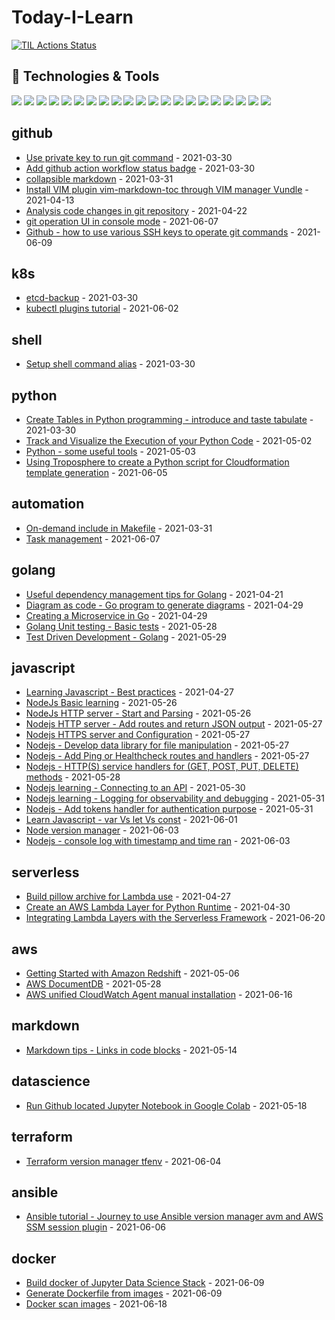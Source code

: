 # Today-I-Learn

[![TIL Actions Status](https://github.com/JackySo-24x7classroom/today-i-learn/workflows/Build-README/badge.svg)](https://github.com/JackySo-24x7classroom/today-i-learn/actions)

## 🔧 Technologies & Tools
![](https://img.shields.io/badge/OS-Linux-informational?style=flat&logo=linux&logoColor=white&color=2bbc8a)
![](https://img.shields.io/badge/OS-Unix-informational?style=flat&logo=unix&logoColor=white&color=2bbc8a)
![](https://img.shields.io/badge/Code-Python-informational?style=flat&logo=python&logoColor=white&color=2bbc8a)
![](https://img.shields.io/badge/Code-JavaScript-informational?style=flat&logo=javascript&logoColor=white&color=2bbc8a)
![](https://img.shields.io/badge/Code-Golang-informational?style=flat&logo=go&logoColor=white&color=2bbc8a)
![](https://img.shields.io/badge/Code-AWSCLI-informational?style=flat&logo=cmake&logoColor=white&color=2bbc8a)
![](https://img.shields.io/badge/CICD-github_action-informational?style=flat&logo=github&logoColor=white&color=2bbc8a)
![](https://img.shields.io/badge/CICD-buildkite-informational?style=flat&logo=cicd&logoColor=white&color=2bbc8a)
![](https://img.shields.io/badge/CICD-Jenkins-informational?style=flat&logo=cicd&logoColor=white&color=2bbc8a)
![](https://img.shields.io/badge/CICD-CodePipeline-informational?style=flat&logo=cicd&logoColor=white&color=2bbc8a)
![](https://img.shields.io/badge/Shell-Bash-informational?style=flat&logo=gnu-bash&logoColor=white&color=2bbc8a)
![](https://img.shields.io/badge/Tools-Cloudformation-informational?style=flat&logo=docker&logoColor=white&color=2bbc8a)
![](https://img.shields.io/badge/Tools-AWSCLI-informational?style=flat&logo=docker&logoColor=white&color=2bbc8a)
![](https://img.shields.io/badge/Tools-Terraform-informational?style=flat&logo=docker&logoColor=white&color=2bbc8a)
![](https://img.shields.io/badge/Tools-Ansible-informational?style=flat&logo=docker&logoColor=white&color=2bbc8a)
![](https://img.shields.io/badge/Tools-Packer-informational?style=flat&logo=docker&logoColor=white&color=2bbc8a)
![](https://img.shields.io/badge/Tools-Docker-informational?style=flat&logo=docker&logoColor=white&color=2bbc8a)
![](https://img.shields.io/badge/Tools-Kubernetes-informational?style=flat&logo=kubernetes&logoColor=white&color=2bbc8a)
![](https://img.shields.io/badge/Cloud-AWS-informational?style=flat&logo=digitalocean&logoColor=white&color=2bbc8a)
![](https://img.shields.io/badge/Automation-Make-informational?style=flat&logo=visual-studio-code&logoColor=white&color=2bbc8a)
![](https://img.shields.io/badge/Automation-Documentation_as_code-informational?style=flat&logo=visual-studio-code&logoColor=white&color=2bbc8a)

<!-- index starts -->
## github

* [Use private key to run git command](https://github.com/JackySo-24x7classroom/today-i-learn/blob/main/github/private-key.md) - 2021-03-30
* [Add github action workflow status badge](https://github.com/JackySo-24x7classroom/today-i-learn/blob/main/github/action-badge.md) - 2021-03-30
* [collapsible markdown](https://github.com/JackySo-24x7classroom/today-i-learn/blob/main/github/collapsible.md) - 2021-03-31
* [Install VIM plugin vim-markdown-toc through VIM manager Vundle](https://github.com/JackySo-24x7classroom/today-i-learn/blob/main/github/vim-plugin.md) - 2021-04-13
* [Analysis code changes in git repository](https://github.com/JackySo-24x7classroom/today-i-learn/blob/main/github/git-investigation.md) - 2021-04-22
* [git operation UI in console mode](https://github.com/JackySo-24x7classroom/today-i-learn/blob/main/github/gitui.md) - 2021-06-07
* [Github - how to use various SSH keys to operate git commands](https://github.com/JackySo-24x7classroom/today-i-learn/blob/main/github/git-ssh-key.md) - 2021-06-09

## k8s

* [etcd-backup](https://github.com/JackySo-24x7classroom/today-i-learn/blob/main/k8s/etcd-backup.md) - 2021-03-30
* [kubectl plugins tutorial](https://github.com/JackySo-24x7classroom/today-i-learn/blob/main/k8s/kubectl-plugins.md) - 2021-06-02

## shell

* [Setup shell command alias](https://github.com/JackySo-24x7classroom/today-i-learn/blob/main/shell/alias.md) - 2021-03-30

## python

* [Create Tables in Python programming - introduce and taste tabulate](https://github.com/JackySo-24x7classroom/today-i-learn/blob/main/python/tabulate-table.md) - 2021-03-30
* [Track and Visualize the Execution of your Python Code](https://github.com/JackySo-24x7classroom/today-i-learn/blob/main/python/track-python.md) - 2021-05-02
* [Python - some useful tools](https://github.com/JackySo-24x7classroom/today-i-learn/blob/main/python/python-tools.md) - 2021-05-03
* [Using Troposphere to create a Python script for Cloudformation template generation](https://github.com/JackySo-24x7classroom/today-i-learn/blob/main/python/troposphere.md) - 2021-06-05

## automation

* [On-demand include in Makefile](https://github.com/JackySo-24x7classroom/today-i-learn/blob/main/automation/on-demand-include.md) - 2021-03-31
* [Task management](https://github.com/JackySo-24x7classroom/today-i-learn/blob/main/automation/tasks.md) - 2021-06-07

## golang

* [Useful dependency management tips for Golang](https://github.com/JackySo-24x7classroom/today-i-learn/blob/main/golang/golang.md) - 2021-04-21
* [Diagram as code - Go program to generate diagrams](https://github.com/JackySo-24x7classroom/today-i-learn/blob/main/golang/go-diagram.md) - 2021-04-29
* [Creating a Microservice in Go](https://github.com/JackySo-24x7classroom/today-i-learn/blob/main/golang/go-microservice.md) - 2021-04-29
* [Golang Unit testing - Basic tests](https://github.com/JackySo-24x7classroom/today-i-learn/blob/main/golang/go-basic-unit-tests.md) - 2021-05-28
* [Test Driven Development - Golang](https://github.com/JackySo-24x7classroom/today-i-learn/blob/main/golang/go-tdd.md) - 2021-05-29

## javascript

* [Learning Javascript - Best practices](https://github.com/JackySo-24x7classroom/today-i-learn/blob/main/javascript/learning-javascript.md) - 2021-04-27
* [NodeJs Basic learning](https://github.com/JackySo-24x7classroom/today-i-learn/blob/main/javascript/nodejs-basic.md) - 2021-05-26
* [NodeJs HTTP server - Start and Parsing](https://github.com/JackySo-24x7classroom/today-i-learn/blob/main/javascript/nodejs-http-parsing.md) - 2021-05-26
* [Nodejs HTTP server - Add routes and return JSON output](https://github.com/JackySo-24x7classroom/today-i-learn/blob/main/javascript/nodejs-http-route-request.md) - 2021-05-27
* [Nodejs HTTPS server and Configuration](https://github.com/JackySo-24x7classroom/today-i-learn/blob/main/javascript/nodejs-https-configuration.md) - 2021-05-27
* [Nodejs - Develop data library for file manipulation](https://github.com/JackySo-24x7classroom/today-i-learn/blob/main/javascript/nodejs-data.md) - 2021-05-27
* [Nodejs - Add Ping or Healthcheck routes and handlers](https://github.com/JackySo-24x7classroom/today-i-learn/blob/main/javascript/ping-healthcheck.md) - 2021-05-27
* [Nodejs - HTTP(S) service handlers for (GET, POST, PUT, DELETE) methods](https://github.com/JackySo-24x7classroom/today-i-learn/blob/main/javascript/nodejs-handlers.md) - 2021-05-28
* [Nodejs learning - Connecting to an API](https://github.com/JackySo-24x7classroom/today-i-learn/blob/main/javascript/nodejs-connect-api.md) - 2021-05-30
* [Nodejs learning - Logging for observability and debugging](https://github.com/JackySo-24x7classroom/today-i-learn/blob/main/javascript/nodejs-logging.md) - 2021-05-31
* [Nodejs - Add tokens handler for authentication purpose](https://github.com/JackySo-24x7classroom/today-i-learn/blob/main/javascript/nodejs-handler-token.md) - 2021-05-31
* [Learn Javascript - var Vs let Vs const](https://github.com/JackySo-24x7classroom/today-i-learn/blob/main/javascript/var-let-const.md) - 2021-06-01
* [Node version manager](https://github.com/JackySo-24x7classroom/today-i-learn/blob/main/javascript/nvm.md) - 2021-06-03
* [Nodejs - console log with timestamp and time ran](https://github.com/JackySo-24x7classroom/today-i-learn/blob/main/javascript/log-timestamp.md) - 2021-06-03

## serverless

* [Build pillow archive for Lambda use](https://github.com/JackySo-24x7classroom/today-i-learn/blob/main/serverless/pillow.md) - 2021-04-27
* [Create an AWS Lambda Layer for Python Runtime](https://github.com/JackySo-24x7classroom/today-i-learn/blob/main/serverless/lambda-layer.md) - 2021-04-30
* [Integrating Lambda Layers with the Serverless Framework](https://github.com/JackySo-24x7classroom/today-i-learn/blob/main/serverless/integrating-lambda-layers-serverless-framework.md) - 2021-06-20

## aws

* [Getting Started with Amazon Redshift](https://github.com/JackySo-24x7classroom/today-i-learn/blob/main/aws/redshift.md) - 2021-05-06
* [AWS DocumentDB](https://github.com/JackySo-24x7classroom/today-i-learn/blob/main/aws/documemtdb.md) - 2021-05-28
* [AWS unified CloudWatch Agent manual installation](https://github.com/JackySo-24x7classroom/today-i-learn/blob/main/aws/unified-cloudwatch-agent.md) - 2021-06-16

## markdown

* [Markdown tips - Links in code blocks](https://github.com/JackySo-24x7classroom/today-i-learn/blob/main/markdown/link-in-code-block.md) - 2021-05-14

## datascience

* [Run Github located Jupyter Notebook in Google Colab](https://github.com/JackySo-24x7classroom/today-i-learn/blob/main/datascience/run-github-notebook-colab.md) - 2021-05-18

## terraform

* [Terraform version manager tfenv](https://github.com/JackySo-24x7classroom/today-i-learn/blob/main/terraform/tfenv.md) - 2021-06-04

## ansible

* [Ansible tutorial - Journey to use Ansible version manager avm and AWS SSM session plugin](https://github.com/JackySo-24x7classroom/today-i-learn/blob/main/ansible/ansible-avm-aws-ssm-plugin.md) - 2021-06-06

## docker

* [Build docker of Jupyter Data Science Stack](https://github.com/JackySo-24x7classroom/today-i-learn/blob/main/docker/docker.md) - 2021-06-09
* [Generate Dockerfile from images](https://github.com/JackySo-24x7classroom/today-i-learn/blob/main/docker/Dockerfile.md) - 2021-06-09
* [Docker scan images](https://github.com/JackySo-24x7classroom/today-i-learn/blob/main/docker/docker-scan.md) - 2021-06-18
<!-- index ends -->
